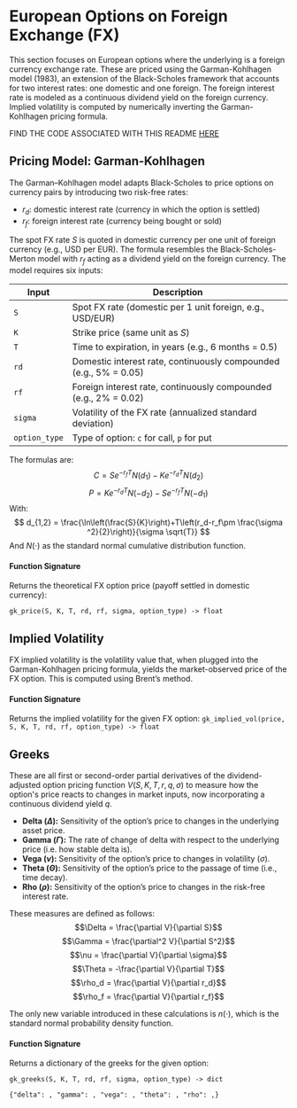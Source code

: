 # European Options on Foreign Exchange (FX)

This section focuses on European options where the underlying is a foreign currency exchange rate. These are priced using the Garman-Kohlhagen model (1983), an extension of the Black-Scholes framework that accounts for two interest rates: one domestic and one foreign. The foreign interest rate is modeled as a continuous dividend yield on the foreign currency. Implied volatility is computed by numerically inverting the Garman-Kohlhagen pricing formula.

FIND THE CODE ASSOCIATED WITH THIS README [HERE](../src/4_european_foreign_exchange.py)

## Pricing Model: Garman-Kohlhagen

The Garman–Kohlhagen model adapts Black-Scholes to price options on currency pairs by introducing two risk-free rates:
- $r_d$: domestic interest rate (currency in which the option is settled)
- $r_f$: foreign interest rate (currency being bought or sold)

The spot FX rate $S$ is quoted in domestic currency per one unit of foreign currency (e.g., USD per EUR). The formula resembles the Black-Scholes-Merton model with $r_f$ acting as a dividend yield on the foreign currency. The model requires six inputs:

| Input | Description |
| ----- | ----------- |
| `S` |	Spot FX rate (domestic per 1 unit foreign, e.g., USD/EUR) |
| `K` | Strike price (same unit as $S$) |
| `T` |	Time to expiration, in years (e.g., 6 months = 0.5) |
| `rd` |	Domestic interest rate, continuously compounded (e.g., 5% = 0.05) |
| `rf` |	Foreign interest rate, continuously compounded (e.g., 2% = 0.02) |
| `sigma` |	Volatility of the FX rate (annualized standard deviation) |
| `option_type` | Type of option: `c` for call, `p` for put |

The formulas are:
$$
C=Se^{-r_fT}N(d_1)-Ke^{-r_dT}N(d_2)
$$
$$
P=Ke^{-r_dT}N(-d_2)-Se^{-r_fT}N(-d_1)
$$
With:
$$
d_{1,2} = \frac{\ln\left(\frac{S}{K}\right)+T\left(r_d-r_f\pm \frac{\sigma ^2}{2}\right)}{\sigma \sqrt{T}}
$$
And $N(\cdot)$ as the standard normal cumulative distribution function. 

#### Function Signature
Returns the theoretical FX option price (payoff settled in domestic currency):

`gk_price(S, K, T, rd, rf, sigma, option_type) -> float`

## Implied Volatility

FX implied volatility is the volatility value that, when plugged into the Garman-Kohlhagen pricing formula, yields the market-observed price of the FX option. This is computed using Brent’s method.

#### Function Signature
Returns the implied volatility for the given FX option:
`gk_implied_vol(price, S, K, T, rd, rf, option_type) -> float`

## Greeks

These are all first or second-order partial derivatives of the dividend-adjusted option pricing function $V(S,K,T,r,q, \sigma)$ to measure how the option's price reacts to changes in market inputs, now incorporating a continuous dividend yield $q$.

- **Delta ($\Delta$):** Sensitivity of the option’s price to changes in the underlying asset price.
- **Gamma ($\Gamma$):** The rate of change of delta with respect to the underlying price (i.e. how stable delta is).
- **Vega ($\nu$):** Sensitivity of the option’s price to changes in volatility ($\sigma$).
- **Theta ($\Theta$):** Sensitivity of the option’s price to the passage of time (i.e., time decay).
- **Rho ($\rho$):** Sensitivity of the option’s price to changes in the risk-free interest rate.

These measures are defined as follows:
$$\Delta = \frac{\partial V}{\partial S}$$
$$\Gamma = \frac{\partial^2 V}{\partial S^2}$$
$$\nu = \frac{\partial V}{\partial \sigma}$$
$$\Theta = -\frac{\partial V}{\partial T}$$
$$\rho_d = \frac{\partial V}{\partial r_d}$$
$$\rho_f = \frac{\partial V}{\partial r_f}$$

The only new variable introduced in these calculations is $n(\cdot)$, which is the standard normal probability density function.

#### Function Signature
Returns a dictionary of the greeks for the given option:

`gk_greeks(S, K, T, rd, rf, sigma, option_type) -> dict`

`{"delta": , "gamma": , "vega": , "theta": , "rho": ,}`